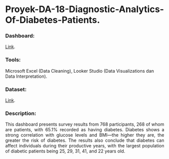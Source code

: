 # Proyek-DA-18-Diagnostic-Analytics-Of-Diabetes-Patients.
### Dashboard: 
[Link](https://lookerstudio.google.com/u/0/reporting/02606494-5433-4ca7-b47c-dd6cb00854a4/page/LTr9D).
### Tools: 
Microsoft Excel (Data Cleaning), Looker Studio (Data Visualizations dan Data Interpretation).
### Dataset:
[Link](https://www.kaggle.com/datasets/akshaydattatraykhare/diabetes-dataset).
### Description:
<p align="justify"> This dashboard presents survey results from 768 participants, 268 of whom are patients, with 65.1% recorded as having diabetes. Diabetes shows a strong correlation with glucose levels and BMI—the higher they are, the greater the risk of diabetes. The results also conclude that diabetes can affect individuals during their productive years, with the largest population of diabetic patients being 25, 29, 31, 41, and 22 years old. </p>
